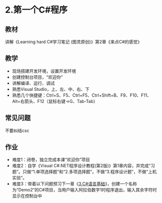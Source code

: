 # 2.第一个C#程序

## 教材
讲解《Learning hard C#学习笔记 (图灵原创)》第2章《来点C#的感觉》

## 教学
- 现场搭建开发环境，设置开发环境
- 创建控制台项目，“欢迎你”
- 讲解编译、运行、调试
- 熟悉Visual Studio，上、左、中、右、下
- 熟悉几个快捷键：Ctrl+S、F5、Ctrl+F5、Ctrl+Shift+B、F9、F10、F11、Alt+右箭头、F12（鼠标右键->G、Tab-Tab）

## 常见问题
不要纠结csc

## 作业
- 难度1：闭卷，独立完成本课“欢迎你”项目
- 难度2：自学《Visual C#.NET程序设计教程(第2版)》第1章内容，并完成“习题”。只做“1.单项选择题”和“2.多项选择题”。不做“3.程序设计题”，不做“上机实验”。
- 难度3：带着以下问题预习下一章《[3.C#语言基础](../3.C%23语言基础/README.md)》，创建一个名称为“Demo2”的C#项目，当用户输入阿拉伯数字1时程序退出，输入其余字符时显示在控制台中